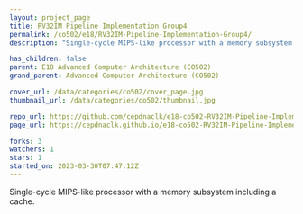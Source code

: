 ```yaml
---
layout: project_page
title: RV32IM Pipeline Implementation Group4
permalink: /co502/e18/RV32IM-Pipeline-Implementation-Group4/
description: "Single-cycle MIPS-like processor with a memory subsystem including a cache."

has_children: false
parent: E18 Advanced Computer Architecture (CO502)
grand_parent: Advanced Computer Architecture (CO502)

cover_url: /data/categories/co502/cover_page.jpg
thumbnail_url: /data/categories/co502/thumbnail.jpg

repo_url: https://github.com/cepdnaclk/e18-co502-RV32IM-Pipeline-Implementation-Group4
page_url: https://cepdnaclk.github.io/e18-co502-RV32IM-Pipeline-Implementation-Group4

forks: 3
watchers: 1
stars: 1
started_on: 2023-03-30T07:47:12Z
---
```

Single-cycle MIPS-like processor with a memory subsystem including a cache.


